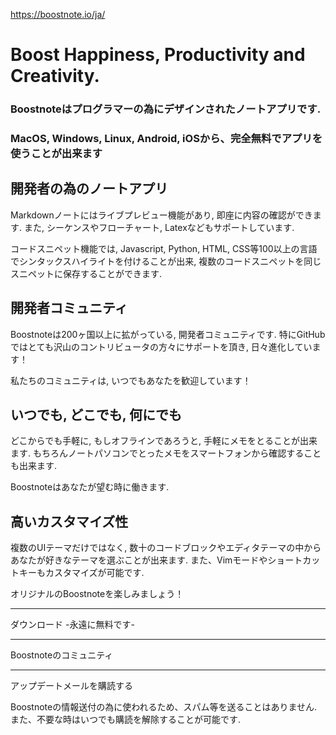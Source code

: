 https://boostnote.io/ja/

# Boost Happiness, Productivity and Creativity.

### Boostnoteはプログラマーの為にデザインされたノートアプリです.
### MacOS, Windows, Linux, Android, iOSから、完全無料でアプリを使うことが出来ます


## 開発者の為のノートアプリ
Markdownノートにはライブプレビュー機能があり, 即座に内容の確認ができます. また, シーケンスやフローチャート, Latexなどもサポートしています.

コードスニペット機能では, Javascript, Python, HTML, CSS等100以上の言語でシンタックスハイライトを付けることが出来, 複数のコードスニペットを同じスニペットに保存することができます.


## 開発者コミュニティ
Boostnoteは200ヶ国以上に拡がっている, 開発者コミュニティです. 特にGitHubではとても沢山のコントリビュータの方々にサポートを頂き, 日々進化しています！

私たちのコミュニティは, いつでもあなたを歓迎しています！


## いつでも, どこでも, 何にでも
どこからでも手軽に, もしオフラインであろうと, 手軽にメモをとることが出来ます. もちろんノートパソコンでとったメモをスマートフォンから確認することも出来ます.

Boostnoteはあなたが望む時に働きます.


## 高いカスタマイズ性
複数のUIテーマだけではなく, 数十のコードブロックやエディタテーマの中からあなたが好きなテーマを選ぶことが出来ます. また、Vimモードやショートカットキーもカスタマイズが可能です.

オリジナルのBoostnoteを楽しみましょう！


---

ダウンロード -永遠に無料です-

---

Boostnoteのコミュニティ

---

アップデートメールを購読する

Boostnoteの情報送付の為に使われるため、スパム等を送ることはありません. また、不要な時はいつでも購読を解除することが可能です.

